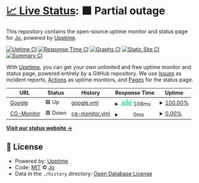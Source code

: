 # [📈 Live Status](https://188.166.216.188): <!--live status--> **🟧 Partial outage**

This repository contains the open-source uptime monitor and status page for [Jo](https://188.166.216.188), powered by [Upptime](https://github.com/upptime/upptime).

[![Uptime CI](https://github.com/j0shi77/cg-monitor/workflows/Uptime%20CI/badge.svg)](https://github.com/j0shi77/cg-monitor/actions?query=workflow%3A%22Uptime+CI%22)
[![Response Time CI](https://github.com/j0shi77/cg-monitor/workflows/Response%20Time%20CI/badge.svg)](https://github.com/j0shi77/cg-monitor/actions?query=workflow%3A%22Response+Time+CI%22)
[![Graphs CI](https://github.com/j0shi77/cg-monitor/workflows/Graphs%20CI/badge.svg)](https://github.com/j0shi77/cg-monitor/actions?query=workflow%3A%22Graphs+CI%22)
[![Static Site CI](https://github.com/j0shi77/cg-monitor/workflows/Static%20Site%20CI/badge.svg)](https://github.com/j0shi77/cg-monitor/actions?query=workflow%3A%22Static+Site+CI%22)
[![Summary CI](https://github.com/j0shi77/cg-monitor/workflows/Summary%20CI/badge.svg)](https://github.com/j0shi77/cg-monitor/actions?query=workflow%3A%22Summary+CI%22)

With [Upptime](https://upptime.js.org), you can get your own unlimited and free uptime monitor and status page, powered entirely by a GitHub repository. We use [Issues](https://github.com/j0shi77/cg-monitor/issues) as incident reports, [Actions](https://github.com/j0shi77/cg-monitor/actions) as uptime monitors, and [Pages](https://188.166.216.188) for the status page.

<!--start: status pages-->
<!-- This summary is generated by Upptime (https://github.com/upptime/upptime) -->
<!-- Do not edit this manually, your changes will be overwritten -->
<!-- prettier-ignore -->
| URL | Status | History | Response Time | Uptime |
| --- | ------ | ------- | ------------- | ------ |
| <img alt="" src="https://icons.duckduckgo.com/ip3/www.google.com.ico" height="13"> [Google](https://www.google.com) | 🟩 Up | [google.yml](https://github.com/j0shi77/cg-monitor/commits/HEAD/history/google.yml) | <details><summary><img alt="Response time graph" src="./graphs/google/response-time-week.png" height="20"> 108ms</summary><br><a href="https://188.166.216.188/history/google"><img alt="Response time 109" src="https://img.shields.io/endpoint?url=https%3A%2F%2Fraw.githubusercontent.com%2Fj0shi77%2Fcg-monitor%2FHEAD%2Fapi%2Fgoogle%2Fresponse-time.json"></a><br><a href="https://188.166.216.188/history/google"><img alt="24-hour response time 68" src="https://img.shields.io/endpoint?url=https%3A%2F%2Fraw.githubusercontent.com%2Fj0shi77%2Fcg-monitor%2FHEAD%2Fapi%2Fgoogle%2Fresponse-time-day.json"></a><br><a href="https://188.166.216.188/history/google"><img alt="7-day response time 108" src="https://img.shields.io/endpoint?url=https%3A%2F%2Fraw.githubusercontent.com%2Fj0shi77%2Fcg-monitor%2FHEAD%2Fapi%2Fgoogle%2Fresponse-time-week.json"></a><br><a href="https://188.166.216.188/history/google"><img alt="30-day response time 134" src="https://img.shields.io/endpoint?url=https%3A%2F%2Fraw.githubusercontent.com%2Fj0shi77%2Fcg-monitor%2FHEAD%2Fapi%2Fgoogle%2Fresponse-time-month.json"></a><br><a href="https://188.166.216.188/history/google"><img alt="1-year response time 109" src="https://img.shields.io/endpoint?url=https%3A%2F%2Fraw.githubusercontent.com%2Fj0shi77%2Fcg-monitor%2FHEAD%2Fapi%2Fgoogle%2Fresponse-time-year.json"></a></details> | <details><summary><a href="https://188.166.216.188/history/google">100.00%</a></summary><a href="https://188.166.216.188/history/google"><img alt="All-time uptime 100.00%" src="https://img.shields.io/endpoint?url=https%3A%2F%2Fraw.githubusercontent.com%2Fj0shi77%2Fcg-monitor%2FHEAD%2Fapi%2Fgoogle%2Fuptime.json"></a><br><a href="https://188.166.216.188/history/google"><img alt="24-hour uptime 100.00%" src="https://img.shields.io/endpoint?url=https%3A%2F%2Fraw.githubusercontent.com%2Fj0shi77%2Fcg-monitor%2FHEAD%2Fapi%2Fgoogle%2Fuptime-day.json"></a><br><a href="https://188.166.216.188/history/google"><img alt="7-day uptime 100.00%" src="https://img.shields.io/endpoint?url=https%3A%2F%2Fraw.githubusercontent.com%2Fj0shi77%2Fcg-monitor%2FHEAD%2Fapi%2Fgoogle%2Fuptime-week.json"></a><br><a href="https://188.166.216.188/history/google"><img alt="30-day uptime 99.95%" src="https://img.shields.io/endpoint?url=https%3A%2F%2Fraw.githubusercontent.com%2Fj0shi77%2Fcg-monitor%2FHEAD%2Fapi%2Fgoogle%2Fuptime-month.json"></a><br><a href="https://188.166.216.188/history/google"><img alt="1-year uptime 99.99%" src="https://img.shields.io/endpoint?url=https%3A%2F%2Fraw.githubusercontent.com%2Fj0shi77%2Fcg-monitor%2FHEAD%2Fapi%2Fgoogle%2Fuptime-year.json"></a></details>
| <img alt="" src="https://icons.duckduckgo.com/ip3/188.166.216.188.ico" height="13"> [CG-Monitor](https://188.166.216.188) | 🟥 Down | [cg-monitor.yml](https://github.com/j0shi77/cg-monitor/commits/HEAD/history/cg-monitor.yml) | <details><summary><img alt="Response time graph" src="./graphs/cg-monitor/response-time-week.png" height="20"> 0ms</summary><br><a href="https://188.166.216.188/history/cg-monitor"><img alt="Response time 0" src="https://img.shields.io/endpoint?url=https%3A%2F%2Fraw.githubusercontent.com%2Fj0shi77%2Fcg-monitor%2FHEAD%2Fapi%2Fcg-monitor%2Fresponse-time.json"></a><br><a href="https://188.166.216.188/history/cg-monitor"><img alt="24-hour response time 0" src="https://img.shields.io/endpoint?url=https%3A%2F%2Fraw.githubusercontent.com%2Fj0shi77%2Fcg-monitor%2FHEAD%2Fapi%2Fcg-monitor%2Fresponse-time-day.json"></a><br><a href="https://188.166.216.188/history/cg-monitor"><img alt="7-day response time 0" src="https://img.shields.io/endpoint?url=https%3A%2F%2Fraw.githubusercontent.com%2Fj0shi77%2Fcg-monitor%2FHEAD%2Fapi%2Fcg-monitor%2Fresponse-time-week.json"></a><br><a href="https://188.166.216.188/history/cg-monitor"><img alt="30-day response time 0" src="https://img.shields.io/endpoint?url=https%3A%2F%2Fraw.githubusercontent.com%2Fj0shi77%2Fcg-monitor%2FHEAD%2Fapi%2Fcg-monitor%2Fresponse-time-month.json"></a><br><a href="https://188.166.216.188/history/cg-monitor"><img alt="1-year response time 0" src="https://img.shields.io/endpoint?url=https%3A%2F%2Fraw.githubusercontent.com%2Fj0shi77%2Fcg-monitor%2FHEAD%2Fapi%2Fcg-monitor%2Fresponse-time-year.json"></a></details> | <details><summary><a href="https://188.166.216.188/history/cg-monitor">0.00%</a></summary><a href="https://188.166.216.188/history/cg-monitor"><img alt="All-time uptime 0.00%" src="https://img.shields.io/endpoint?url=https%3A%2F%2Fraw.githubusercontent.com%2Fj0shi77%2Fcg-monitor%2FHEAD%2Fapi%2Fcg-monitor%2Fuptime.json"></a><br><a href="https://188.166.216.188/history/cg-monitor"><img alt="24-hour uptime 0.00%" src="https://img.shields.io/endpoint?url=https%3A%2F%2Fraw.githubusercontent.com%2Fj0shi77%2Fcg-monitor%2FHEAD%2Fapi%2Fcg-monitor%2Fuptime-day.json"></a><br><a href="https://188.166.216.188/history/cg-monitor"><img alt="7-day uptime 0.00%" src="https://img.shields.io/endpoint?url=https%3A%2F%2Fraw.githubusercontent.com%2Fj0shi77%2Fcg-monitor%2FHEAD%2Fapi%2Fcg-monitor%2Fuptime-week.json"></a><br><a href="https://188.166.216.188/history/cg-monitor"><img alt="30-day uptime 1.38%" src="https://img.shields.io/endpoint?url=https%3A%2F%2Fraw.githubusercontent.com%2Fj0shi77%2Fcg-monitor%2FHEAD%2Fapi%2Fcg-monitor%2Fuptime-month.json"></a><br><a href="https://188.166.216.188/history/cg-monitor"><img alt="1-year uptime 0.00%" src="https://img.shields.io/endpoint?url=https%3A%2F%2Fraw.githubusercontent.com%2Fj0shi77%2Fcg-monitor%2FHEAD%2Fapi%2Fcg-monitor%2Fuptime-year.json"></a></details>

<!--end: status pages-->

[**Visit our status website →**](https://188.166.216.188)

## 📄 License

- Powered by: [Upptime](https://github.com/upptime/upptime)
- Code: [MIT](./LICENSE) © [Jo](https://188.166.216.188)
- Data in the `./history` directory: [Open Database License](https://opendatacommons.org/licenses/odbl/1-0/)
